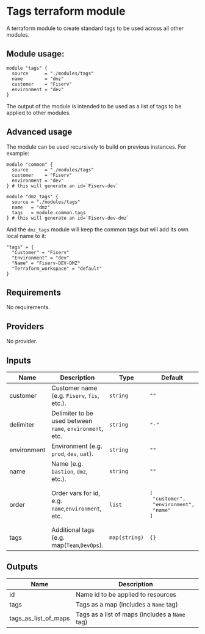 # Tags terraform module

A terraform module to create standard tags to be used across all other modules.

## Module usage:
```hcl
module "tags" {
  source      = "./modules/tags"
  name        = "dmz"
  customer    = "Fiserv"
  environment = "dev"
}
```

The output of the module is intended to be used as a list of tags to be applied to other modules.

## Advanced usage

The module can be used recursively to build on previous instances. For example:

```hcl
module "common" {
  source      = "./modules/tags"
  customer    = "Fiserv"
  environment = "dev"
} # this will generate an id=`Fiserv-dev`

module "dmz_tags" {
  source = "./modules/tags"
  name   = "dmz"
  tags   = module.common.tags
} # this will generate an id=`Fiserv-dev-dmz`
```
And the `dmz_tags` module will keep the common tags but will add its own local name to it:
```
"tags" = {
  "Customer" = "Fiserv"
  "Environment" = "dev"
  "Name" = "Fiserv-DEV-DMZ"
  "Terraform_workspace" = "default"
}
```

<!-- BEGINNING OF PRE-COMMIT-TERRAFORM DOCS HOOK -->
## Requirements

No requirements.

## Providers

No provider.

## Inputs

| Name | Description | Type | Default | Required |
|------|-------------|------|---------|:--------:|
| customer | Customer name (e.g. `Fiserv`, `fis`, etc.). | `string` | `""` | no |
| delimiter | Delimiter to be used between `name`, `environment`, etc. | `string` | `"-"` | no |
| environment | Environment (e.g. `prod`, `dev`, `uat`). | `string` | `""` | no |
| name | Name  (e.g. `bastion`, `dmz`, etc.). | `string` | `""` | no |
| order | Order vars for id, e.g. `name`,`environment`, etc. | `list` | <pre>[<br>  "customer",<br>  "environment",<br>  "name"<br>]</pre> | no |
| tags | Additional tags (e.g. map(`Team`,`DevOps`). | `map(string)` | `{}` | no |

## Outputs

| Name | Description |
|------|-------------|
| id | Name id to be applied to resources |
| tags | Tags as a map (includes a `Name` tag) |
| tags\_as\_list\_of\_maps | Tags as a list of maps (includes a `Name` tag) |

<!-- END OF PRE-COMMIT-TERRAFORM DOCS HOOK -->
